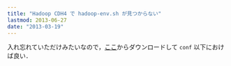 ```yaml
---
title: "Hadoop CDH4 で hadoop-env.sh が見つからない"
lastmod: 2013-06-27
date: "2013-03-19"
---
```

入れ忘れていただけみたいなので，[ここ](http://bit.ly/1aQ2o1R)からダウンロードして `conf` 以下におけば良い．

